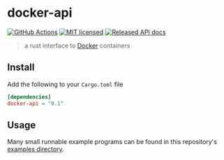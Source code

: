 # docker-api

[![GitHub Actions](https://github.com/wojciechkepka/docker-api-rs/workflows/Main/badge.svg)](https://github.com/wojciechkepka/docker-api-rs/actions) [![MIT licensed](https://img.shields.io/badge/license-MIT-blue.svg)](./LICENSE) [![Released API docs](https://docs.rs/docker-api-rs/badge.svg)](http://docs.rs/docker-api-rs)

> a rust interface to [Docker](https://www.docker.com/) containers

## Install

Add the following to your `Cargo.toml` file

```toml
[dependencies]
docker-api = "0.1"
```

## Usage

Many small runnable example programs can be found in this repository's [examples directory](https://github.com/wojciechkepka/docker-api-rs/tree/master/examples).

